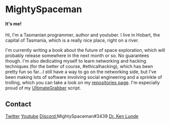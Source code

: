 # MightySpaceman
#### It's me!

Hi, I'm a Tasmanian programmer, author and youtuber.
I live in Hobart, the capital of Tasmania, which is a really nice place, right on a river.

I'm currently writing a book about the future of space exploration, which will probably release somewhere in the next month or so. No guarantees though.
I'm also dedicating myself to learn networking and hacking techniques (for the better of course, #ethicalhacking), which has been pretty fun so far...I still have a way to go on the networking side, but I've been making lots of software involving social engineering and a sprinkle of trolling, which you can take a look on my [repositories page](https://github.com/MightySpaceman?tab=repositories). I'm especially proud of my [UltimateGrabber](https://github.com/MightySpaceman/UltimateGrabber/) script.

## Contact
[Twitter](https://twitter.com/mighty_spaceman)
[Youtube](https://www.youtube.com/c/mightyspaceman)
[Discord:](https://discord.gg/AsCeXnMTYZ)MightySpaceman#3439
[Dr. Ken Lunde](mailto:lunde@adobe.com?subject=[GitHub]%20Source%20Han%20Sans)
